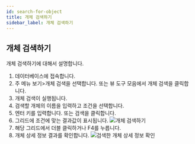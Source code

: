 ```yaml
---
id: search-for-object
title: 개체 검색하기
sidebar_label: 개체 검색하기
---
```


## 개체 검색하기

개체 검색하기에 대해서 설명합니다.

1. 데이터베이스에 접속합니다.
2. 주 메뉴 보기>개체 검색을 선택합니다. 또는 뷰 도구 모음에서 개체 검색을 클릭합니다.
3. 개체 검색이 실행됩니다.
4. 검색할 개체의 이름을 입력하고 조건을 선택합니다.
5. 엔터 키를 입력합니다. 또는 검색을 클릭합니다.
6. 그리드에 조건에 맞는 결과값이 표시됩니다.
![개체 검색하기](https://s3.ap-northeast-2.amazonaws.com/sqlgate-manual-content/0297D718881B6D3D0D7FE9508E597F99.jpg)
7. 해당 그리드에서 더블 클릭하거나 F4를 누릅니다.
8. 개체 상세 정보 결과를 확인합니다.
![검색한 개체 상세 정보 확인](https://s3.ap-northeast-2.amazonaws.com/sqlgate-manual-content/6E4F87B1D5E56901DFD908D2021B8C8A.jpg)


